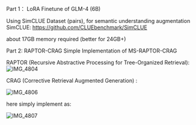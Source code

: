 Part 1： LoRA Finetune of  GLM-4 (6B)

Using SimCLUE Dataset (pairs), for semantic understanding augmentation
SimCLUE:  https://github.com/CLUEbenchmark/SimCLUE

about 17GB memory required (better for 24GB+)


Part 2:  RAPTOR-CRAG
Simple Implementation of MS-RAPTOR-CRAG

RAPTOR (Recursive Abstractive Processing for Tree-Organized Retrieval):
![IMG_4804](https://github.com/user-attachments/assets/3934b63b-12d2-4768-a870-fd381445aa9b)



CRAG (Corrective Retrieval Augmented Generation) :

![IMG_4806](https://github.com/user-attachments/assets/2561df18-1e98-4f45-a345-d2e020e61013)

here simply implement as:

![IMG_4807](https://github.com/user-attachments/assets/faf529fc-898e-4b23-8ca8-d13403774ce7)


